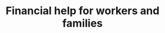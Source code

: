 ---
banner:
  content: 'You can set this component to ''display: true'' to show a banner at the
    top of the page.'
  display: false
  heading: This is a place to place urgent information
layout: category
name: financial-help
owner: Treasury
questions:
- how-can-i-check-the-status-of-my-economic-impact-payment
- what-do-i-do-if-i-cant-pay-rent
- how-do-i-know-if-i-am-an-essential-worker
- who-is-eligible-for-payment
- where-can-i-go-for-more-information
- is-the-irs-sending-prepaid-debit-cards
- why-am-i-receiving-a-debit-card
- what-do-i-do-if-i-lost-my-eip-debit-card
- how-will-the-irs-know-where-to-send
- what-does-it-mean-get-my-payment-please-try-again
- i-am-a-veteran-do-i-need-to-provide-information-to-irs
- i-am-not-typically-required-to-file-a-tax-return
- i-need-to-file-a-tax-return
- i-no-longer-have-a-bank-account-i-used-for-tax-return
- i-recently-filed-what-do-i-need-to-do-to-get-payment
- nursing-home-take-stimulus-check
- missed-tax-day
- how-do-i-submit-banking-information
- if-i-receive-social-security-benefits
- what-do-i-do-if-a-payment-was-sent-to-someone-who-died
- will-the-irs-call-or-email-me
- if-my-financial-situation-changed-could-i-be-eligible-for-snap
- can-snap-participants-order-groceries-online
- what-happens-to-snap-recipients-who-cannot-meet-work-requirements-due-to-covid19
- help-for-people-who-have-federal-student-loans
- do-online-classes-still-qualify-for-gi-bill-benefits
- what-do-i-do-if-i-cant-pay-mortgage
- manage-bills-during-covid-19
- what-do-i-do-if-someone-calls-texts-claiming-to-be-irs
- what-should-i-do-if-i-receive-calls-claiming-to-be-from-the-treasury-department
- i-am-getting-calls-from-people-claiming-they-are-from-the-government
- hazard-pay
redirect_from:
- /financial-help/can-the-sba-help-me-with-other-assistance/
- /financial-help/when-are-taxes-due-for-alcohol-tobacco-firearms-ammunition-businesses/
title: Financial help for workers and families
---